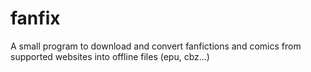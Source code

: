 # fanfix
A small program to download and convert fanfictions and comics from supported websites into offline files (epu, cbz...)
